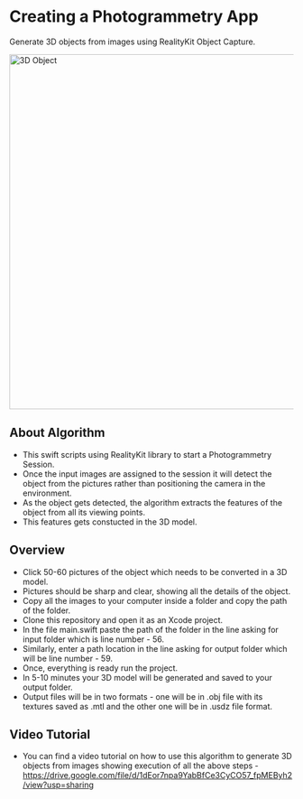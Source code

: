 # Creating a Photogrammetry App

Generate 3D objects from images using RealityKit Object Capture.

<img width="629" alt="3D Object" src="https://github.com/yashpatel4900/CreatingAPhotogrammetryCommandLineApp/assets/62371168/52f8b2f8-ea26-450c-b44f-c6cb89ba4123">



## About Algorithm 

- This swift scripts using RealityKit library to start a Photogrammetry Session.
- Once the input images are assigned to the session it will detect the object from the pictures rather than positioning the camera in the environment.
- As the object gets detected, the algorithm extracts the features of the object from all its viewing points.
- This features gets constucted in the 3D model.


## Overview

- Click 50-60 pictures of the object which needs to be converted in a 3D model.
- Pictures should be sharp and clear, showing all the details of the object.
- Copy all the images to your computer inside a folder and copy the path of the folder.
- Clone this repository and open it as an Xcode project.
- In the file main.swift paste the path of the folder in the line asking for input folder which is line number - 56.
- Similarly, enter a path location in the line asking for output folder which will be line number - 59.
- Once, everything is ready run the project.
- In 5-10 minutes your 3D model will be generated and saved to your output folder.
- Output files will be in two formats - one will be in .obj file with its textures saved as .mtl and the other one will be in .usdz file format.

## Video Tutorial

- You can find a video tutorial on how to use this algorithm to generate 3D objects from images showing execution of all the above steps - https://drive.google.com/file/d/1dEor7npa9YabBfCe3CyCO57_fpMEByh2/view?usp=sharing
